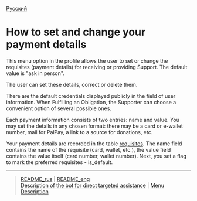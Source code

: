 [Русский](../../documents/actions/change_requisites.md)

# How to set and change your payment details

This menu option in the profile allows the user to set or change the requisites (payment details) for receiving or providing Support.
The default value is "ask in person".

The user can set these details, correct or delete them.

There are the default credentials displayed publicly in the field of user information.
When Fulfilling an Obligation, the Supporter can choose a convenient option of several possible ones.

Each payment information consists of two entries: name and value.
You may set the details in any chosen format: there may be a card or e-wallet number, mail for PalPay, a link to a source for donations, etc.

Your payment details are recorded in the table [requisites](../tables/requisites.md). The name field contains the name of the requisite (card, wallet, etc.), the value field contains the value itself (card number, wallet number). Next, you set a flag to mark the preferred requisites - is_default.

---
> [README_rus](../../README.md)  |    [README_eng](../../README_eng.md)     
> [Description of the bot for direct targeted assistance](../../documents_eng/index.md)  | [Menu Description](../faq/menu.md) 
